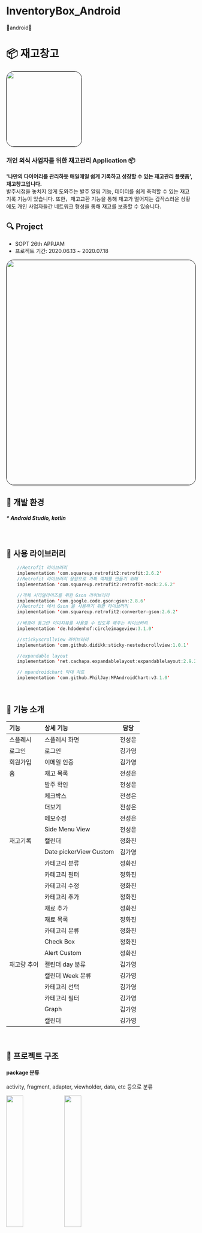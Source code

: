 
# InventoryBox_Android
🦖android🦖

# 📦 재고창고
<img style="border: 1px solid black !important; border-radius:20px; " src="https://user-images.githubusercontent.com/63707317/86824314-f1be6380-c0c8-11ea-8893-e5856316f338.png" width="200px" />

###  개인 외식 사업자를 위한 재고관리 Application 📦
<b>'나만의 다이어리를 관리하듯 매일매일 쉽게 기록하고 성장할 수 있는 재고관리 플랫폼', 재고창고입니다. </b><br/>
발주시점을 놓치지 않게 도와주는 발주 알림 기능, 데이터를 쉽게 축적할 수 있는 재고 기록 기능이 있습니다. 
또한，재고교환 기능을 통해 재고가 떨어지는 갑작스러운 상황에도 개인 사업자들간 네트워크 형성을 통해 재고를 보충할 수 있습니다.
 <br>

## 🔍 Project
* SOPT 26th APPJAM 
* 프로젝트 기간: 2020.06.13 ~ 2020.07.18

<img style="border: 1px solid black !important; border-radius:20px; " src="https://user-images.githubusercontent.com/63707317/86822421-92f7ea80-c0c6-11ea-965f-0d14951ce44e.png" width="600px" />
<br>

## 📝 개발 환경
##### * Android Studio, kotlin
<br>

## 📝 사용 라이브러리  
```kotlin
    //Retrofit 라이브러리
    implementation 'com.squareup.retrofit2:retrofit:2.6.2'
    //Retrofit 라이브러리 응답으로 가짜 객체를 만들기 위해
    implementation 'com.squareup.retrofit2:retrofit-mock:2.6.2'

    //객체 시리얼라이즈를 위한 Gson 라이브러리
    implementation 'com.google.code.gson:gson:2.8.6'
    //Retrofit 에서 Gson 을 사용하기 위한 라이브러리
    implementation 'com.squareup.retrofit2:converter-gson:2.6.2'
    
    //배경이 동그란 이미지뷰를 사용할 수 있도록 해주는 라이브러리
    implementation 'de.hdodenhof:circleimageview:3.1.0'

    //stickyscrollview 라이브러리
    implementation 'com.github.didikk:sticky-nestedscrollview:1.0.1'

    //expandable layout
    implementation 'net.cachapa.expandablelayout:expandablelayout:2.9.2'

    // mpandroidchart 막대 차트
    implementation 'com.github.PhilJay:MPAndroidChart:v3.1.0'
```

<br>
    
## 📝 기능 소개
| 기능 | 상세 기능 | 담당 |
 |:--------|:--------|:--------:| 
 | 스플레시 | 스플레시 화면 | 전성은 | 
 | 로그인 | 로그인 | 김가영 | 
 | 회원가입 | 이메일 인증 | 김가영 |
 | 홈 | 재고 목록 | 전성은 | 
 |  | 발주 확인 | 전성은 |
 |  | 체크박스 | 전성은 |
 |  | 더보기 | 전성은 |
 |  | 메모수정 | 전성은 |
 |  | Side Menu View | 전성은 |
 | 재고기록 | 캘린더 | 정화진 |
 |  | Date pickerView Custom| 김가영 |
 |  | 카테고리 분류 | 정화진 |
 |  | 카테고리 필터 | 정화진 |
 |  | 카테고리 수정 | 정화진 |
 |  | 카테고리 추가 | 정화진 |
 |  | 재료 추가 | 정화진 |
 |  | 재료 목록 | 정화진 |
 |  | 카테고리 분류 | 정화진 |
 |  | Check Box | 정화진 |
 |  | Alert Custom | 정화진 |
 | 재고량 추이 | 캘린더 day 분류 | 김가영 |
 | | 캘린더 Week 분류 | 김가영 |
 | | 카테고리 선택 | 김가영 |
 | | 카테고리 필터 | 김가영 |
 | | Graph | 김가영 |
 | | 캘린더 | 김가영 |
 <br>

## 📝 프로젝트 구조
#### package 분류
activity, fragment, adapter, viewholder, data, etc 등으로 분류
<div>
<img src="https://user-images.githubusercontent.com/51014789/86890258-ff5f0200-c137-11ea-9c0d-9a2b7186c357.PNG" width="30%">
<img src="https://user-images.githubusercontent.com/51014789/86890495-5b298b00-c138-11ea-9524-b49bc3198f9e.PNG" width="30%">
</div>
 
<br>

## 📝 핵심 기능 구현 방법 및 구현 화면
#### <홈>

recyclerview, viewholder와 HomeOrderData를 사용하여 발주 확인 목록을 오늘 발주할 재고 확인 메모에 표시
<div>
<img src="https://user-images.githubusercontent.com/51014789/86896139-82845600-c140-11ea-856b-2d6f2bb3d5aa.PNG" width="23%">
<img src="https://user-images.githubusercontent.com/51014789/86896147-86b07380-c140-11ea-8d2a-4bd247ec5d36.PNG" width="23%">
<img src="https://user-images.githubusercontent.com/51014789/86896766-70ef7e00-c141-11ea-96e3-8e67acb837ca.PNG" width="23%">
</div>
<br>  
  
#### <재고 기록>

recyclerview, viewholder와 RecordCompletedData를 사용하여 재고를 기록하고 수정
<div>
<img src="https://user-images.githubusercontent.com/61824695/86924051-e53e1780-c169-11ea-9de8-82bd2250c690.png" width="23%">
</div>
<br>

#### <재고량 추이>
graph - MPAndriodChart 라이브러리 이용, BarChart 확장함수 만들어 적용
<div>
<img src="https://user-images.githubusercontent.com/51014789/86896184-962fbc80-c140-11ea-9e49-081a7265bc3c.PNG" width="23%">
</div>
<br>

 
## A-1. ConstraintLayout을 사용한 화면 개발
### 1. match_constraint, chain, guideline 등 constraintLayout의 다양한 속성 활용

* activity_sign_up.xml에서 constraint chain, guideline 이용
<img src="https://user-images.githubusercontent.com/60654009/86613345-6a9bbd80-bfec-11ea-9e12-f857f1c6f2f7.png" width="23%">

* activity_drawer.xml에서 chain 속성 활용
<img src="https://user-images.githubusercontent.com/51014789/86891495-e8211400-c139-11ea-9a06-05d28b1a8aa5.PNG" width="23%">
각 항목들을 프로필 constraintlayout과 chain으로 연결하고 Vertical chainStyle을 packed로 지정하여 붙임

```kotlin
<androidx.constraintlayout.widget.ConstraintLayout
        android:id="@+id/constraint_profile"
        android:layout_width="173dp"
        android:layout_height="70dp"
        android:layout_marginTop="43dp"
        app:layout_constraintBottom_toTopOf="@+id/drawer_1"
        app:layout_constraintStart_toStartOf="parent"
        app:layout_constraintTop_toBottomOf="@+id/imageView"
        app:layout_constraintVertical_chainStyle="packed">
```

* activity_drawer.xml에서 match_constraint 속성 활용
레이아웃에 각 메뉴들을 꽉 차게 맞추기 위해 모든 메뉴들의 layut_width에 0dp로 match_constraint 속성을 적용함

```kotlin
<androidx.constraintlayout.widget.ConstraintLayout
        android:id="@+id/drawer_1"
        android:layout_width="0dp"
        android:layout_height="30dp"
        android:layout_marginTop="20dp"
        app:layout_constraintBottom_toTopOf="@+id/drawer_2"
        app:layout_constraintEnd_toEndOf="@+id/constraint_profile"
        app:layout_constraintHorizontal_bias="0.5"
        app:layout_constraintStart_toStartOf="@+id/constraint_profile"
        app:layout_constraintTop_toBottomOf="@+id/constraint_profile">
```

* activity_add.xml에서 guidline 속성 활용

```kotlin
<androidx.constraintlayout.widget.Guideline
        android:id="@+id/guideline"
        android:layout_width="wrap_content"
        android:layout_height="wrap_content"
        android:orientation="vertical"
        app:layout_constraintGuide_begin="22dp" />
```


* fragment_graph_detail.xml 에서 guideline 속성, match_constraint 사용

<img src="https://user-images.githubusercontent.com/60654009/86902091-73090b00-c148-11ea-882e-32e91df68466.png" width="23%">
<br>

* fragment_graph_detail.xml 에서 guideline 속성 활용
왼쪽에 같은 margin 값을 주기 위해 guideline을 만든 후 constraint 적용

```kotlin
<androidx.constraintlayout.widget.Guideline  
	  android:id="@+id/guideline3"  
	  android:layout_width="wrap_content"  
	  android:layout_height="wrap_content"  
	  android:layout_marginStart="16dp"  
	  android:orientation="vertical"  
	  app:layout_constraintGuide_begin="16dp"  
	  app:layout_constraintStart_toStartOf="parent" >
```
<br>

### 2. 제약조건의 연관성
뷰를 부모와 연관지어 여백을 적용하는 방식이 아니라 가까운 뷰에게 제약조건을 걸어 여백을 통해 위치를 지정함

<br>

### 3. width, height 속성에 match_parent, wrap_content, match_constraint 위주로 사용

* textView의 text 내용에 따라 크기가 달라져야 하는 경우가 많기 때문에 width 속성에 wrap_content 속성 위주로 사용
ex) 사용자 이름, 주소, 날짜, 발주 확인 목록 등
* activity_drawer.xml에 match_constraint를 활용하여 레이아웃에 각 메뉴들을 꽉 차게 지정

<br>

## A-2. kotlin collection의 확장함수 사용 / custom 확장 함수 사용
----
<br>

## 💻 Developer

* [김가영](https://github.com/jujube0)
* [전성은](https://github.com/cse0616)
* [정화진](https://github.com/hjh1161514)



